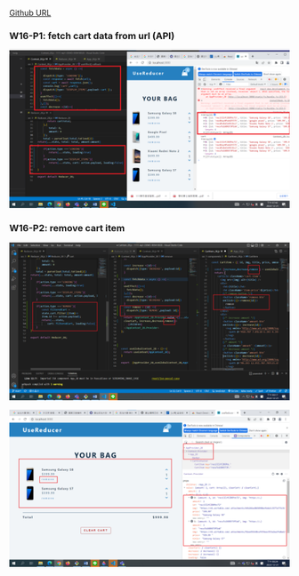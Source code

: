 [Github URL](https://github.com/a88019401/1111-wp1-DEMO-909410028.git)
### W16-P1: fetch cart data from url (API)


![](w16-p1.png)

### W16-P2: remove cart item

 

![](w16-p2-1.png)

 

![](w16-p2-2.png)